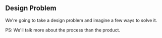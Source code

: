 ##  Design Problem

We're going to take a design problem and imagine a few ways to solve it.

PS: We'll talk more about the process than the product.
